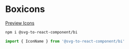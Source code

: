 Boxicons
===

[Preview Icons](http://icongo.gihub.io/icons/boxicons)

```bash
npm i @svg-to-react-component/bi
```

```jsx
import { IconName } from '@svg-to-react-component/bi'
```